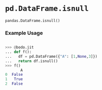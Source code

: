 # `pd.DataFrame.isnull`

`pandas.DataFrame.isnull()`

### Example Usage

```py

>>> @bodo.jit
... def f():
...   df = pd.DataFrame({"A": [1,None,3]})
...   return df.isnull()
>>> f()
       A
0  False
1   True
2  False
```

